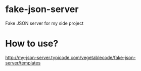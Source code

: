 # fake-json-server
Fake JSON server for my side project

# How to use?

http://my-json-server.typicode.com/vegetablecode/fake-json-server/templates
